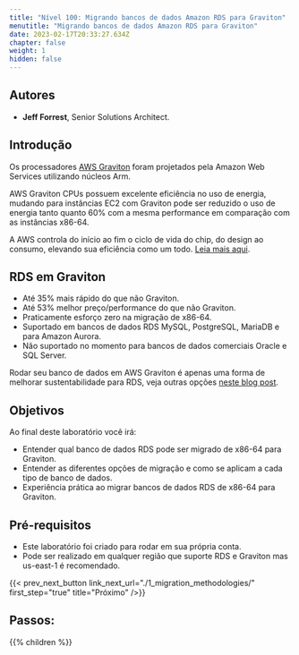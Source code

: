 ```yaml
---
title: "Nível 100: Migrando bancos de dados Amazon RDS para Graviton"
menutitle: "Migrando bancos de dados Amazon RDS para Graviton"
date: 2023-02-17T20:33:27.634Z
chapter: false
weight: 1
hidden: false
---
```

## Autores

- **Jeff Forrest**, Senior Solutions Architect.

## Introdução
Os processadores [AWS Graviton](https://aws.amazon.com/pt/ec2/graviton/) foram projetados pela Amazon Web Services utilizando núcleos Arm.

AWS Graviton CPUs possuem excelente eficiência no uso de energia, mudando para instâncias EC2 com Graviton pode ser reduzido o uso de energia tanto quanto 60% com a mesma performance em comparação com as instâncias x86-64.

A AWS controla do início ao fim o ciclo de vida do chip, do design ao consumo, elevando sua eficiência como um todo. [Leia mais aqui](https://aws.amazon.com/pt/ec2/graviton/).


## RDS em Graviton
* Até 35% mais rápido do que não Graviton.
* Até 53% melhor preço/performance do que não Graviton.
* Praticamente esforço zero na migração de x86-64.
* Suportado em bancos de dados RDS MySQL, PostgreSQL, MariaDB e para Amazon Aurora.
* Não suportado no momento para bancos de dados comerciais Oracle e SQL Server.

Rodar seu banco de dados em AWS Graviton é apenas uma forma de melhorar sustentabilidade para RDS, veja outras opções [neste blog post](https://aws.amazon.com/blogs/architecture/optimizing-your-aws-infrastructure-for-sustainability-part-iv-databases/).

## Objetivos
Ao final deste laboratório você irá:

* Entender qual banco de dados RDS pode ser migrado de x86-64 para Graviton.
* Entender as diferentes opções de migração e como se aplicam a cada tipo de banco de dados.
* Experiência prática ao migrar bancos de dados RDS de x86-64 para Graviton.

## Pré-requisitos

* Este laboratório foi criado para rodar em sua própria conta.
* Pode ser realizado em qualquer região que suporte RDS e Graviton mas us-east-1 é recomendado.

{{< prev_next_button link_next_url="./1_migration_methodologies/"  first_step="true" title="Próximo" />}}

## Passos:
{{% children  %}}
